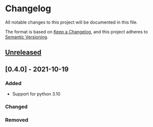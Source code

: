 # Changelog
All notable changes to this project will be documented in this file.

The format is based on [Keep a Changelog](https://keepachangelog.com/en/1.0.0/),
and this project adheres to [Semantic Versioning](https://semver.org/spec/v2.0.0.html).

## [Unreleased]

## [0.4.0] - 2021-10-19
### Added
- Support for python 3.10

### Changed

### Removed


[Unreleased]: https://github.com/klen/muffin-databases/compare/0.3.3...HEAD
[0.3.3]: https://github.com/klen/muffin-databases/compare/0.2.6...0.3.3
[0.2.6]: https://github.com/klen/muffin-databases/compare/0.1.3...0.2.6
